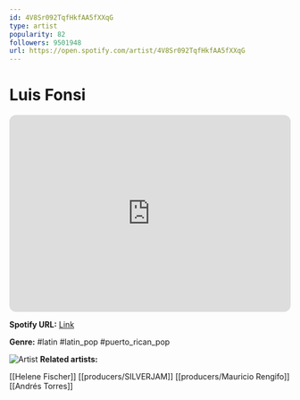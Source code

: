 ```yaml
---
id: 4V8Sr092TqfHkfAA5fXXqG
type: artist
popularity: 82
followers: 9501948
url: https://open.spotify.com/artist/4V8Sr092TqfHkfAA5fXXqG
---
```

# Luis Fonsi

<iframe style="border-radius:12px" src="https://open.spotify.com/embed/artist/4V8Sr092TqfHkfAA5fXXqG" width="100%" height="352" frameBorder="0" allowfullscreen="" allow="autoplay; clipboard-write; encrypted-media; fullscreen; picture-in-picture" loading="lazy"></iframe>

**Spotify URL:** [Link](https://open.spotify.com/artist/4V8Sr092TqfHkfAA5fXXqG)

**Genre:**  #latin #latin_pop #puerto_rican_pop

![Artist](https://i.scdn.co/image/ab6761610000e5eb484316731eff766679603b5d)
**Related artists:**

[[Helene Fischer]]
[[producers/SILVERJAM]]
[[producers/Mauricio Rengifo]]
[[Andrés Torres]]
